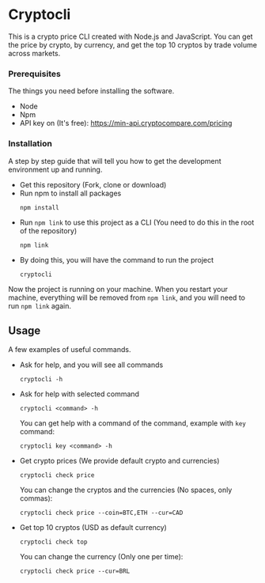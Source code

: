 # Cryptocli

This is a crypto price CLI created with Node.js and JavaScript. You can get the price by crypto, by currency, and get the top 10 cryptos by trade volume across markets.

### Prerequisites

The things you need before installing the software.

* Node
* Npm
* API key on (It's free): https://min-api.cryptocompare.com/pricing

### Installation

A step by step guide that will tell you how to get the development environment up and running.

* Get this repository (Fork, clone or download)
* Run npm to install all packages
  ```
  npm install
  ```
* Run `npm link` to use this project as a CLI (You need to do this in the root of the repository)
  ```
  npm link
  ```
* By doing this, you will have the command to run the project
  ```
  cryptocli
  ```

Now the project is running on your machine. When you restart your machine, everything will be removed from `npm link`, and you will need to run `npm link` again.

## Usage

A few examples of useful commands.

* Ask for help, and you will see all commands
  ```
  cryptocli -h
  ```
* Ask for help with selected command 
  ```
  cryptocli <command> -h
  ```
  You can get help with a command of the command, example with `key` command:
    ```
    cryptocli key <command> -h
    ```

* Get crypto prices (We provide default crypto and currencies)
  ```
  cryptocli check price
  ```
    You can change the cryptos and the currencies (No spaces, only commas):
    ```
    cryptocli check price --coin=BTC,ETH --cur=CAD
    ```

* Get top 10 cryptos (USD as default currency)
  ```
  cryptocli check top
  ```
    You can change the currency (Only one per time):
    ```
    cryptocli check price --cur=BRL
    ```
